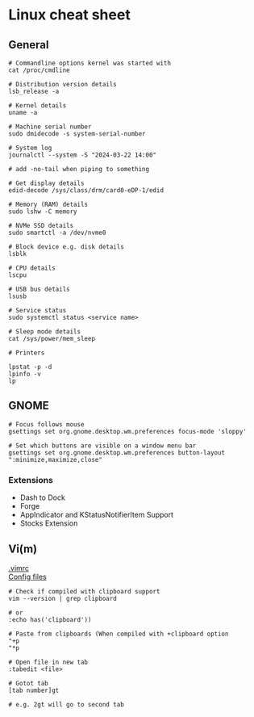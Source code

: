 # Linux cheat sheet

## General

```
# Commandline options kernel was started with
cat /proc/cmdline
```

```
# Distribution version details
lsb_release -a
```

```
# Kernel details
uname -a
```

```
# Machine serial number
sudo dmidecode -s system-serial-number
```

```
# System log
journalctl --system -S "2024-03-22 14:00"

# add -no-tail when piping to something
```

```
# Get display details
edid-decode /sys/class/drm/card0-eDP-1/edid
```

```
# Memory (RAM) details
sudo lshw -C memory
```

```
# NVMe SSD details
sudo smartctl -a /dev/nvme0
```

```
# Block device e.g. disk details
lsblk
```

```
# CPU details
lscpu
```

```
# USB bus details
lsusb
```

```
# Service status
sudo systemctl status <service name>
```

```
# Sleep mode details
cat /sys/power/mem_sleep
```

```
# Printers

lpstat -p -d
lpinfo -v
lp
```


## GNOME

```
# Focus follows mouse
gsettings set org.gnome.desktop.wm.preferences focus-mode 'sloppy'
```

```
# Set which buttons are visible on a window menu bar
gsettings set org.gnome.desktop.wm.preferences button-layout ":minimize,maximize,close"
```

### Extensions

- Dash to Dock
- Forge
- AppIndicator and KStatusNotifierItem Support
- Stocks Extension

## Vi(m)

[.vimrc](.vimrc)  
[Config files](.vim)

```
# Check if compiled with clipboard support
vim --version | grep clipboard

# or
:echo has('clipboard'))
```
```
# Paste from clipboards (When compiled with +clipboard option
"+p
"*p
```

```
# Open file in new tab
:tabedit <file>
```

```
# Gotot tab 
[tab number]gt

# e.g. 2gt will go to second tab  
```
